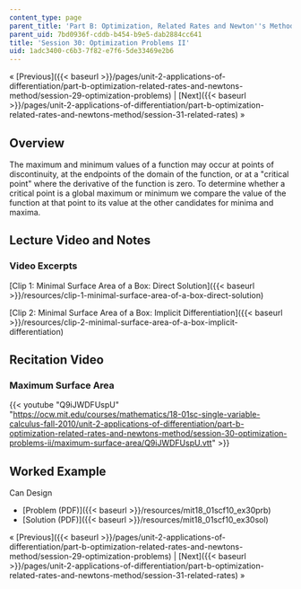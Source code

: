 ```yaml
---
content_type: page
parent_title: 'Part B: Optimization, Related Rates and Newton''s Method'
parent_uid: 7bd0936f-cddb-b454-b9e5-dab2884cc641
title: 'Session 30: Optimization Problems II'
uid: 1adc3400-c6b3-7f82-e7f6-5de33469e2b6
---
```


« [Previous]({{< baseurl >}}/pages/unit-2-applications-of-differentiation/part-b-optimization-related-rates-and-newtons-method/session-29-optimization-problems) | [Next]({{< baseurl >}}/pages/unit-2-applications-of-differentiation/part-b-optimization-related-rates-and-newtons-method/session-31-related-rates) »

Overview
--------

The maximum and minimum values of a function may occur at points of discontinuity, at the endpoints of the domain of the function, or at a "critical point" where the derivative of the function is zero. To determine whether a critical point is a global maximum or minimum we compare the value of the function at that point to its value at the other candidates for minima and maxima.

Lecture Video and Notes
-----------------------

### Video Excerpts

[Clip 1: Minimal Surface Area of a Box: Direct Solution]({{< baseurl >}}/resources/clip-1-minimal-surface-area-of-a-box-direct-solution)

[Clip 2: Minimal Surface Area of a Box: Implicit Differentiation]({{< baseurl >}}/resources/clip-2-minimal-surface-area-of-a-box-implicit-differentiation)

Recitation Video
----------------

### Maximum Surface Area

{{< youtube "Q9iJWDFUspU" "https://ocw.mit.edu/courses/mathematics/18-01sc-single-variable-calculus-fall-2010/unit-2-applications-of-differentiation/part-b-optimization-related-rates-and-newtons-method/session-30-optimization-problems-ii/maximum-surface-area/Q9iJWDFUspU.vtt" >}}

Worked Example
--------------

Can Design

*   [Problem (PDF)]({{< baseurl >}}/resources/mit18_01scf10_ex30prb)
*   [Solution (PDF)]({{< baseurl >}}/resources/mit18_01scf10_ex30sol)

« [Previous]({{< baseurl >}}/pages/unit-2-applications-of-differentiation/part-b-optimization-related-rates-and-newtons-method/session-29-optimization-problems) | [Next]({{< baseurl >}}/pages/unit-2-applications-of-differentiation/part-b-optimization-related-rates-and-newtons-method/session-31-related-rates) »